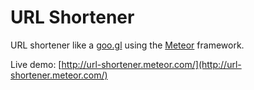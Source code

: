 URL Shortener
=============

URL shortener like a [goo.gl](http://goo.gl/) using the [Meteor](http://meteor.com/) framework.

Live demo: [http://url-shortener.meteor.com/](http://url-shortener.meteor.com/)
